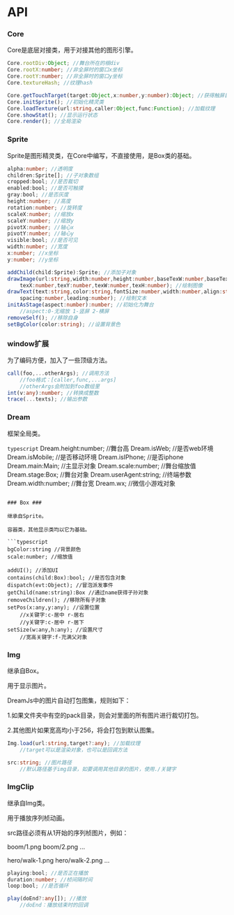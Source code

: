API
========
### Core ###

Core是底层对接类，用于对接其他的图形引擎。

```typescript
Core.rootDiv:Object; //舞台所在的根div
Core.rootX:number; //非全屏时的窗口x坐标
Core.rootY:number; //非全屏时的窗口y坐标
Core.textureHash; //纹理hash

Core.getTouchTarget(target:Object,x:number,y:number):Object; //获得触屏目标
Core.initSprite(); //初始化精灵类
Core.loadTexture(url:string,caller:Object,func:Function); //加载纹理
Core.showStat(); //显示运行状态
Core.render(); //全局渲染
```

### Sprite ###

Sprite是图形精灵类，在Core中编写，不直接使用，是Box类的基础。

```typescript
alpha:number; //透明度
children:Sprite[]; //子对象数组
cropped:bool; //是否裁切
enabled:bool; //是否可触摸
gray:bool; //是否灰度
height:number; //高度
rotation:number; //旋转度
scaleX:number; //缩放x
scaleY:number; //缩放y
pivotX:number; //轴心x
pivotY:number; //轴心y
visible:bool; //是否可见
width:number; //宽度
x:number; //x坐标
y:number; //y坐标

addChild(child:Sprite):Sprite; //添加子对象
drawImage(url:string,width:number,height:number,baseTexW:number,baseTexH:number,
    texX:number,texY:number,texW:number,texH:number); //绘制图像
drawText(text:string,color:string,fontSize:number,width:number,align:string,
    spacing:number,leading:number); //绘制文本
initAsStage(aspect:number):number; //初始化为舞台
    //aspect:0-无缩放 1-竖屏 2-横屏
removeSelf(); //移除自身
setBgColor(color:string); //设置背景色
```

### window扩展 ###

为了编码方便，加入了一些顶级方法。

```typescript
call(foo,...otherArgs); //调用方法
    //foo格式：[caller,func,...args]
    //otherArgs会附加到foo数组里
int(v:any):number; //转换成整数
trace(...texts); //输出参数
```

### Dream ###

框架全局类。

```typescript```
Dream.height:number; //舞台高
Dream.isWeb; //是否web环境
Dream.isMobile; //是否移动环境
Dream.isIPhone; //是否iphone
Dream.main:Main; //主显示对象
Dream.scale:number; //舞台缩放值
Dream.stage:Box; //舞台对象
Dream.userAgent:string; //终端参数
Dream.width:number; //舞台宽
Dream.wx; //微信小游戏对象
```

### Box ###

继承自Sprite。

容器类，其他显示类均以它为基础。

```typescript
bgColor:string //背景颜色
scale:number; //缩放值

addUI(); //添加UI
contains(child:Box):bool; //是否包含对象
dispatch(evt:Object); //冒泡派发事件
getChild(name:string):Box //通过name获得子孙对象
removeChildren(); //移除所有子对象
setPos(x:any,y:any); //设置位置
    //x关键字:c-居中 r-居右
    //y关键字:c-居中 r-居下
setSize(w:any,h:any); //设置尺寸
    //宽高关键字:f-充满父对象
```

### Img ###

继承自Box。

用于显示图片。

DreamJs中的图片自动打包图集，规则如下：

1.如果文件夹中有空的pack目录，则会对里面的所有图片进行裁切打包。

2.其他图片如果宽高均小于256，将会打包到默认图集。

```typescript
Img.load(url:string,target?:any); //加载纹理
    //target可以是渲染对象，也可以是回调方法

src:string; //图片路径
    //默认路径基于img目录，如要调用其他目录的图片，使用./关键字
```

### ImgClip ###

继承自Img类。

用于播放序列桢动画。

src路径必须有从1开始的序列桢图片，例如：

boom/1.png boom/2.png ...

hero/walk-1.png hero/walk-2.png ...

```typescript
playing:bool; //是否正在播放
duration:number; //桢间隔时间
loop:bool; //是否循环

play(doEnd?:any[]); //播放
    //doEnd：播放结束时的回调
```